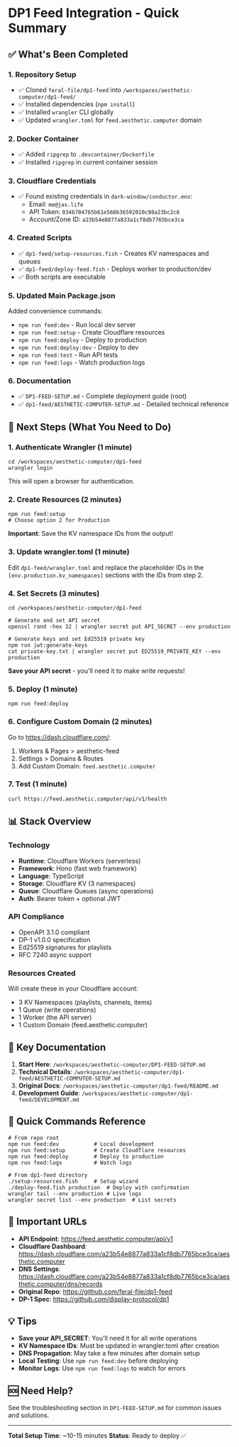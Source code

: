 # DP1 Feed Integration - Quick Summary

## ✅ What's Been Completed

### 1. Repository Setup
- ✅ Cloned `feral-file/dp1-feed` into `/workspaces/aesthetic-computer/dp1-feed/`
- ✅ Installed dependencies (`npm install`)
- ✅ Installed `wrangler` CLI globally
- ✅ Updated `wrangler.toml` for `feed.aesthetic.computer` domain

### 2. Docker Container
- ✅ Added `ripgrep` to `.devcontainer/Dockerfile`
- ✅ Installed `ripgrep` in current container session

### 3. Cloudflare Credentials
- ✅ Found existing credentials in `dark-window/conductor.env`:
  - Email: `me@jas.life`
  - API Token: `0346704765b61e560b36592010c98a23bc2c6`
  - Account/Zone ID: `a23b54e8877a833a1cf8db7765bce3ca`

### 4. Created Scripts
- ✅ `dp1-feed/setup-resources.fish` - Creates KV namespaces and queues
- ✅ `dp1-feed/deploy-feed.fish` - Deploys worker to production/dev
- ✅ Both scripts are executable

### 5. Updated Main Package.json
Added convenience commands:
- `npm run feed:dev` - Run local dev server
- `npm run feed:setup` - Create Cloudflare resources
- `npm run feed:deploy` - Deploy to production
- `npm run feed:deploy:dev` - Deploy to dev
- `npm run feed:test` - Run API tests
- `npm run feed:logs` - Watch production logs

### 6. Documentation
- ✅ `DP1-FEED-SETUP.md` - Complete deployment guide (root)
- ✅ `dp1-feed/AESTHETIC-COMPUTER-SETUP.md` - Detailed technical reference

## 🚀 Next Steps (What You Need to Do)

### 1. Authenticate Wrangler (1 minute)
```fish
cd /workspaces/aesthetic-computer/dp1-feed
wrangler login
```
This will open a browser for authentication.

### 2. Create Resources (2 minutes)
```fish
npm run feed:setup
# Choose option 2 for Production
```
**Important**: Save the KV namespace IDs from the output!

### 3. Update wrangler.toml (1 minute)
Edit `dp1-feed/wrangler.toml` and replace the placeholder IDs in the `[env.production.kv_namespaces]` sections with the IDs from step 2.

### 4. Set Secrets (3 minutes)
```fish
cd /workspaces/aesthetic-computer/dp1-feed

# Generate and set API secret
openssl rand -hex 32 | wrangler secret put API_SECRET --env production

# Generate keys and set Ed25519 private key
npm run jwt:generate-keys
cat private-key.txt | wrangler secret put ED25519_PRIVATE_KEY --env production
```
**Save your API secret** - you'll need it to make write requests!

### 5. Deploy (1 minute)
```fish
npm run feed:deploy
```

### 6. Configure Custom Domain (2 minutes)
Go to https://dash.cloudflare.com/:
1. Workers & Pages > aesthetic-feed
2. Settings > Domains & Routes
3. Add Custom Domain: `feed.aesthetic.computer`

### 7. Test (1 minute)
```fish
curl https://feed.aesthetic.computer/api/v1/health
```

## 📊 Stack Overview

### Technology
- **Runtime**: Cloudflare Workers (serverless)
- **Framework**: Hono (fast web framework)
- **Language**: TypeScript
- **Storage**: Cloudflare KV (3 namespaces)
- **Queue**: Cloudflare Queues (async operations)
- **Auth**: Bearer token + optional JWT

### API Compliance
- OpenAPI 3.1.0 compliant
- DP-1 v1.0.0 specification
- Ed25519 signatures for playlists
- RFC 7240 async support

### Resources Created
Will create these in your Cloudflare account:
- 3 KV Namespaces (playlists, channels, items)
- 1 Queue (write operations)
- 1 Worker (the API server)
- 1 Custom Domain (feed.aesthetic.computer)

## 📖 Key Documentation

1. **Start Here**: `/workspaces/aesthetic-computer/DP1-FEED-SETUP.md`
2. **Technical Details**: `/workspaces/aesthetic-computer/dp1-feed/AESTHETIC-COMPUTER-SETUP.md`
3. **Original Docs**: `/workspaces/aesthetic-computer/dp1-feed/README.md`
4. **Development Guide**: `/workspaces/aesthetic-computer/dp1-feed/DEVELOPMENT.md`

## 🎯 Quick Commands Reference

```fish
# From repo root
npm run feed:dev           # Local development
npm run feed:setup         # Create Cloudflare resources
npm run feed:deploy        # Deploy to production
npm run feed:logs          # Watch logs

# From dp1-feed directory
./setup-resources.fish     # Setup wizard
./deploy-feed.fish production  # Deploy with confirmation
wrangler tail --env production # Live logs
wrangler secret list --env production  # List secrets
```

## 🔗 Important URLs

- **API Endpoint**: https://feed.aesthetic.computer/api/v1
- **Cloudflare Dashboard**: https://dash.cloudflare.com/a23b54e8877a833a1cf8db7765bce3ca/aesthetic.computer
- **DNS Settings**: https://dash.cloudflare.com/a23b54e8877a833a1cf8db7765bce3ca/aesthetic.computer/dns/records
- **Original Repo**: https://github.com/feral-file/dp1-feed
- **DP-1 Spec**: https://github.com/display-protocol/dp1

## 💡 Tips

- **Save your API_SECRET**: You'll need it for all write operations
- **KV Namespace IDs**: Must be updated in wrangler.toml after creation
- **DNS Propagation**: May take a few minutes after domain setup
- **Local Testing**: Use `npm run feed:dev` before deploying
- **Monitor Logs**: Use `npm run feed:logs` to watch for errors

## 🆘 Need Help?

See the troubleshooting section in `DP1-FEED-SETUP.md` for common issues and solutions.

---

**Total Setup Time**: ~10-15 minutes
**Status**: Ready to deploy ✅
